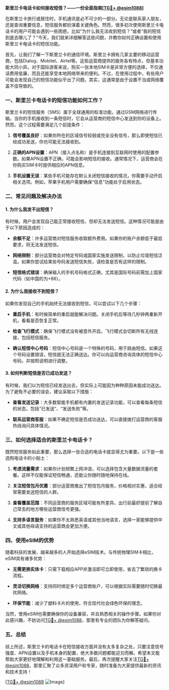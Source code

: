**斯里兰卡电话卡如何接收短信？——一份全面指南[[TG💪+ @esim1088](https://t.me/s/esim1088)]**

在斯里兰卡旅行或居住时，手机通讯是必不可少的一部分。无论是联系家人朋友，还是查询重要信息，短信服务都扮演着关键角色。然而，很多初次使用斯里兰卡电话卡的用户可能会遇到一些困惑，比如“为什么我无法收到短信？”或者“我的短信到底去哪儿了？”今天，我们就来详细解答这些问题，并教你如何正确设置和使用斯里兰卡电话卡的短信功能。

首先，让我们了解一下斯里兰卡的通信环境。斯里兰卡拥有几家主要的移动运营商，包括Dialog、Mobitel、Airtel等。这些运营商提供的服务各有特点，但基本功能大同小异。对于国际游客来说，购买一张本地SIM卡是非常方便的选择，不仅通话费用低廉，而且还能享受本地网络带来的便利。不过，在使用过程中，有些用户可能会发现自己的短信功能似乎出了问题。其实，这通常是由于设置不当或网络覆盖不佳导致的。

### **一、斯里兰卡电话卡的短信功能如何工作？**

斯里兰卡的短信服务（SMS）属于全球通用的标准功能，通过GSM网络进行传输。当你的手机接收到一条短信时，它会从运营商的短信中心发送到你的设备上。然而，这个过程需要满足几个前提条件：

1. **信号覆盖良好**：如果你所在的区域信号较弱或完全没有信号，那么即使短信已经成功发送，你也可能无法接收到。
   
2. **正确的APN设置**：APN（接入点名称）是手机连接到互联网时使用的配置参数。如果APN设置不正确，可能会影响短信的接收。通常情况下，运营商会在你购买SIM卡时提供相应的APN信息。

3. **手机设置无误**：某些手机可能存在默认关闭短信接收的情况，你需要手动开启相关选项。例如，苹果手机用户需要确保“信息”功能处于启用状态。

### **二、常见问题及解决办法**

#### **1. 为什么我发不出短信？**

有时候，用户会发现自己能正常接收短信，但却无法发送短信。这种情况可能是由于以下原因造成的：

- **余额不足**：许多运营商对短信服务收取额外费用。如果你的账户余额低于最低要求，将无法发送短信。
  
- **网络限制**：部分运营商会对特定号码或国家实施发送限制，以防止垃圾短信泛滥。如果你尝试给某些号码发送短信失败，请检查是否有这样的限制。

- **短信格式错误**：确保输入的手机号码格式正确，尤其是国际号码前需加上国家代码（如中国的为+86）。

#### **2. 为什么我接收不到短信？**

如果你发现自己的手机始终无法接收到短信，可以尝试以下几个步骤：

- **重启手机**：有时候简单的重启就能解决问题。关闭手机后等待几秒钟再重新开机，看看是否恢复正常。

- **检查飞行模式**：确保飞行模式没有被意外开启。飞行模式会切断所有无线连接，包括短信服务。

- **确认短信中心号码**：短信中心号码是一个特殊的号码，用于路由短信。如果这个号码设置错误，短信就无法正确送达。你可以向运营商咨询具体的短信中心号码，并按照说明进行调整。

#### **3. 如何判断短信是否已成功发送？**

有时候，我们以为短信已经发送出去，但实际上可能因为种种原因未能成功送达。为了避免不必要的误会，建议采取以下措施：

- **查看发送记录**：大多数智能手机都有内置的发送记录功能，可以查看每条短信的状态，包括“已发送”、“发送失败”等。

- **联系运营商客服**：如果不确定短信是否成功送达，可以直接拨打运营商的客服热线询问具体情况。

### **三、如何选择适合的斯里兰卡电话卡？**

既然短信服务如此重要，那么选择一张合适的电话卡就显得尤为重要。以下是一些选购电话卡的小贴士：

1. **考虑流量需求**：如果你计划频繁上网冲浪，可以选择包含大量数据流量的套餐。这样不仅能保证短信畅通，还能让你随时随地保持在线。

2. **关注短信包月优惠**：部分运营商推出了短信包月服务，价格相对实惠，适合经常需要发送短信的人群。

3. **查看覆盖范围**：不同运营商的服务区域可能有所差异。出行前最好提前了解自己常去的地方哪些运营商信号更强。

4. **支持多语言服务**：如果你不太熟悉英语或其他当地语言，选择一家能够提供中文或其他母语支持的运营商会更加方便。

### **四、使用eSIM的优势**

随着科技的发展，越来越多的人开始选择eSIM技术。与传统物理SIM卡相比，eSIM具有诸多优势：

- **无需更换实体卡**：只需下载相应APP并激活即可立即使用，省去了繁琐的换卡流程。

- **灵活切换网络**：支持同时绑定多个运营商账户，可以根据实际需要随时切换最优网络。

- **环保节能**：减少了塑料卡片的使用，符合现代社会绿色环保的理念。

当然，使用eSIM也需要确保你的设备兼容，并且熟悉相关的操作步骤。如果你对此感兴趣，不妨访问[TG💪+ @esim1088](https://t.me/s/esim1088)，那里有专业的团队为你解答疑问。

### **五、总结**

综上所述，斯里兰卡的电话卡在短信接收方面并没有太多复杂之处，只要注意信号强度、APN设置以及手机本身的配置，绝大多数问题都能迎刃而解。希望本文能帮助大家更好地理解和利用这一基础服务。最后，再次提醒大家关注[TG💪+ @esim1088](https://t.me/s/esim1088)，那里汇聚了众多资深用户和专家，随时准备为大家提供最新的资讯和技术支持！

[[TG💪+ @esim1088](https://t.me/s/esim1088) ![Image](https://i.postimg.cc/4NQfJmqS/Snipaste-2025-05-13-00-14-12.png)]
